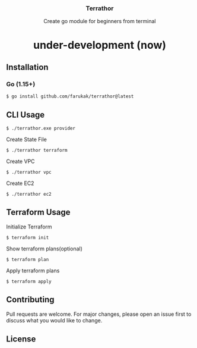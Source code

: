 <div align="center">
  <h3 align="center">Terrathor</h3>
  <p align="center">Create go module for beginners from terminal</p>
  <h1 align="center">under-development (now)</h1>
</div>

## Installation
### Go (1.15+)

```shell
$ go install github.com/farukak/terrathor@latest
```

## CLI Usage

```shell
$ ./terrathor.exe provider
```

Create State File

```shell
$ ./terrathor terraform
```

Create VPC

```shell
$ ./terrathor vpc
```

Create EC2

```shell
$ ./terrathor ec2
```


## Terraform Usage

Initialize Terraform

```shell
$ terraform init
```

Show terraform plans(optional)

```shell
$ terraform plan
```

Apply terraform plans

```shell
$ terraform apply
```

## Contributing
Pull requests are welcome. For major changes, please open an issue first to discuss what you would like to change.

## License


